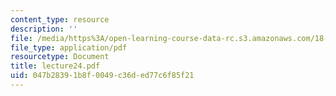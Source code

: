 ```yaml
---
content_type: resource
description: ''
file: /media/https%3A/open-learning-course-data-rc.s3.amazonaws.com/18-366-random-walks-and-diffusion-fall-2006/047b28391b8f0049c36ded77c6f85f21_lecture24.pdf
file_type: application/pdf
resourcetype: Document
title: lecture24.pdf
uid: 047b2839-1b8f-0049-c36d-ed77c6f85f21
---
```

